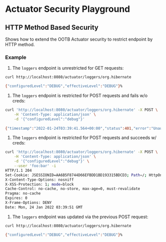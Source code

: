 # Actuator Security Playground

## HTTP Method Based Security

Shows how to extend the OOTB Actuator security to restrict endpoint by HTTP method.

### Example

1. The `loggers` endpoint is unrestricted for GET requests:
```bash
curl http://localhost:8080/actuator/loggers/org.hibernate

{"configuredLevel":"DEBUG","effectiveLevel":"DEBUG"}%
```
1. The `loggers` endpoint is restricted for POST requests and fails w/o creds:
```bash
curl 'http://localhost:8080/actuator/loggers/org.hibernate' -X POST \
    -H 'Content-Type: application/json' \
    -d '{"configuredLevel":"debug"}'
    
{"timestamp":"2022-01-24T03:39:41.564+00:00","status":401,"error":"Unauthorized","path":"/actuator/loggers/org.hibernate"}%
```
1. The `loggers` endpoint is restricted for POST requests and succeeds w/ creds:
```bash
curl 'http://localhost:8080/actuator/loggers/org.hibernate' -X POST \
    -H 'Content-Type: application/json' \
    -d '{"configuredLevel":"debug"}' \
    --user 'foo:bar' -i
HTTP/1.1 204
Set-Cookie: JSESSIONID=AA6B5F8744D66EFBDD1BD193315BDCD3; Path=/; HttpOnly
X-Content-Type-Options: nosniff
X-XSS-Protection: 1; mode=block
Cache-Control: no-cache, no-store, max-age=0, must-revalidate
Pragma: no-cache
Expires: 0
X-Frame-Options: DENY
Date: Mon, 24 Jan 2022 03:39:51 GMT
```
1. The `loggers` endpoint was updated via the previous POST request:
```bash
curl http://localhost:8080/actuator/loggers/org.hibernate

{"configuredLevel":"DEBUG","effectiveLevel":"DEBUG"}%
```